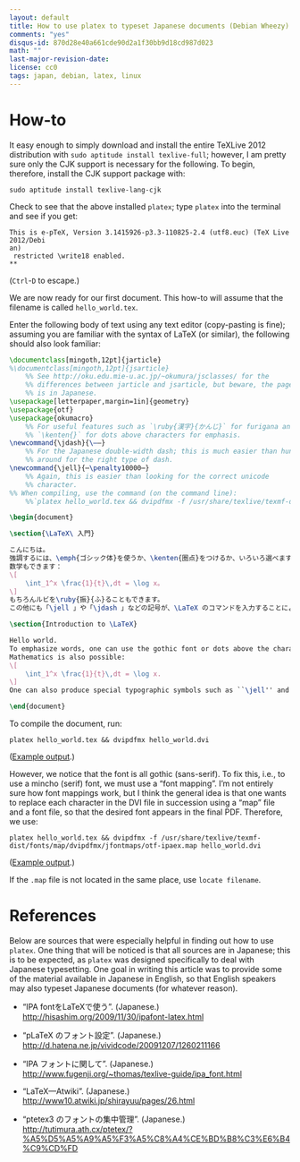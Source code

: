 ```yaml
---
layout: default
title: How to use platex to typeset Japanese documents (Debian Wheezy)
comments: "yes"
disqus-id: 870d28e40a661cde90d2a1f30bb9d18cd987d023
math: ""
last-major-revision-date: 
license: cc0
tags: japan, debian, latex, linux
---
```



# How-to

It easy enough to simply download and install the entire TeXLive 2012 distribution with `sudo aptitude install texlive-full`; however, I am pretty sure only the CJK support is necessary for the following.
To begin, therefore, install the CJK support package with:

~~~~
sudo aptitude install texlive-lang-cjk
~~~~

Check to see that the above installed `platex`; type `platex` into the terminal and see if you get:

~~~~
This is e-pTeX, Version 3.1415926-p3.3-110825-2.4 (utf8.euc) (TeX Live 2012/Debi
an)
 restricted \write18 enabled.
**
~~~~

(`Ctrl`-`D` to escape.)

We are now ready for our first document.
This how-to will assume that the filename is called `hello_world.tex`.

Enter the following body of text using any text editor (copy-pasting is fine); assuming you are familiar with the syntax of LaTeX (or similar), the following should also look familiar:

~~~~latex
\documentclass[mingoth,12pt]{jarticle}
%\documentclass[mingoth,12pt]{jsarticle}
    %% See http://oku.edu.mie-u.ac.jp/~okumura/jsclasses/ for the
    %% differences between jarticle and jsarticle, but beware, the page
    %% is in Japanese.
\usepackage[letterpaper,margin=1in]{geometry}
\usepackage{otf}
\usepackage{okumacro}
    %% For useful features such as `\ruby{漢字}{かんじ}` for furigana and
    %% `\kenten{}` for dots above characters for emphasis.
\newcommand{\jdash}{\――}
    %% For the Japanese double-width dash; this is much easier than hunting
    %% around for the right type of dash.
\newcommand{\jell}{⋯\penalty10000⋯}
    %% Again, this is easier than looking for the correct unicode
    %% character.
%% When compiling, use the command (on the command line):
    %%`platex hello_world.tex && dvipdfmx -f /usr/share/texlive/texmf-dist/fonts/map/dvipdfmx/jfontmaps/otf-ipaex.map hello_world.dvi`

\begin{document}

\section{\LaTeX\ 入門}

こんにちは。
強調するには、\emph{ゴシック体}を使うか、\kenten{圏点}をつけるか、いろいろ選べます。
数学もできます：
\[
    \int_1^x \frac{1}{t}\,dt = \log x。
\]
もちろんルビを\ruby{振}{ふ}ることもできます。
この他にも「\jell 」や「\jdash 」などの記号が、\LaTeX のコマンドを入力することによって出力できます。

\section{Introduction to \LaTeX}

Hello world.
To emphasize words, one can use the gothic font or dots above the characters---either one will work.
Mathematics is also possible:
\[
    \int_1^x \frac{1}{t}\,dt = \log x.
\]
One can also produce special typographic symbols such as ``\jell'' and ``\jdash'' by entering the correct \LaTeX\ commands.

\end{document}
~~~~

To compile the document, run:

    platex hello_world.tex && dvipdfmx hello_world.dvi

([Example output](http://riceissa.files.wordpress.com/2014/04/example1.pdf).)

However, we notice that the font is all gothic (sans-serif).
To fix this, i.e., to use a mincho (serif) font, we must use a “font mapping”.
I’m not entirely sure how font mappings work, but I think the general idea is that one wants to replace each character in the DVI file in succession using a “map” file and a font file, so that the desired font appears in the final PDF.
Therefore, we use:

    platex hello_world.tex && dvipdfmx -f /usr/share/texlive/texmf-dist/fonts/map/dvipdfmx/jfontmaps/otf-ipaex.map hello_world.dvi

([Example output](http://riceissa.files.wordpress.com/2014/04/example2.pdf).)

If the `.map` file is not located in the same place, use `locate filename`.

# References

Below are sources that were especially helpful in finding out how to use `platex`.
One thing that will be noticed is that all sources are in Japanese; this is to be expected, as `platex` was designed specifically to deal with Japanese typesetting.
One goal in writing this article was to provide some of the material available in Japanese in English, so that English speakers may also typeset Japanese documents (for whatever reason).

* “IPA fontをLaTeXで使う”. (Japanese.)
<http://hisashim.org/2009/11/30/ipafont-latex.html>

* “pLaTeX のフォント設定”. (Japanese.)
<http://d.hatena.ne.jp/vividcode/20091207/1260211166>

* “IPA フォントに関して”. (Japanese.)
<http://www.fugenji.org/~thomas/texlive-guide/ipa_font.html>

* “LaTeX—Atwiki”. (Japanese.)
<http://www10.atwiki.jp/shirayuu/pages/26.html>

* “ptetex3 のフォントの集中管理”. (Japanese.)
<http://tutimura.ath.cx/ptetex/?%A5%D5%A5%A9%A5%F3%A5%C8%A4%CE%BD%B8%C3%E6%B4%C9%CD%FD>
